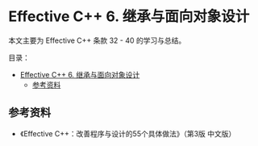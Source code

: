 # Effective C++ 6. 继承与面向对象设计

本文主要为 Effective C++ 条款 32 - 40 的学习与总结。

目录：

- [Effective C++ 6. 继承与面向对象设计](#effective-c-6-继承与面向对象设计)
  - [参考资料](#参考资料)

## 参考资料

* 《Effective C++：改善程序与设计的55个具体做法》（第3版 中文版）
